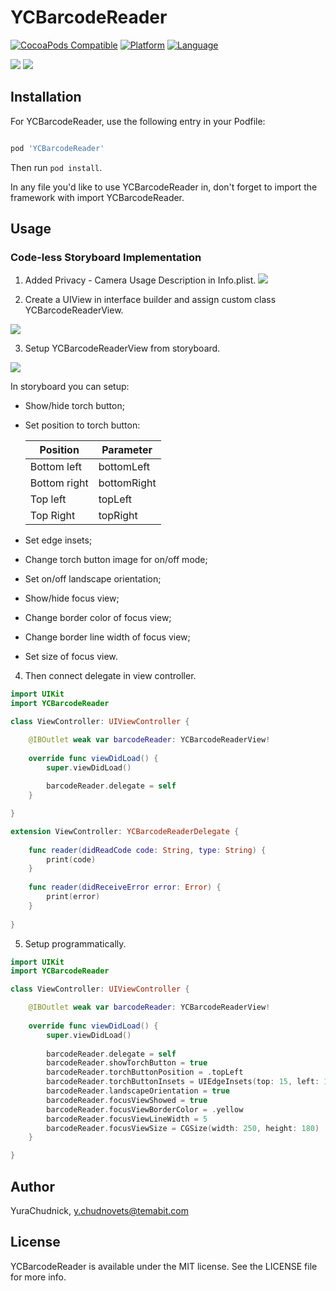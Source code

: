 # YCBarcodeReader

[![CocoaPods Compatible](https://img.shields.io/cocoapods/v/YCBarcodeReader.svg)](https://img.shields.io/cocoapods/v/YCBarcodeReader.svg)
[![Platform](https://img.shields.io/cocoapods/p/YCBarcodeReader.svg?style=flat)](https://img.shields.io/cocoapods/p/YCBarcodeReader.svg?style=flat)
[![Language](http://img.shields.io/badge/language-Swift-brightgreen.svg?style=flat
)](https://developer.apple.com/swift)

![](https://raw.githubusercontent.com/YuraChudnick/YCBarcodeReader/master/Screenshots/4.jpg)
![](https://raw.githubusercontent.com/YuraChudnick/YCBarcodeReader/master/Screenshots/5.jpg)

## Installation
For YCBarcodeReader, use the following entry in your Podfile:

```rb

pod 'YCBarcodeReader'

```

Then run `pod install`.

In any file you'd like to use YCBarcodeReader in, don't forget to import the framework with import YCBarcodeReader.

## Usage

### Code-less Storyboard Implementation

1. Added Privacy - Camera Usage Description in Info.plist.
![](https://raw.githubusercontent.com/YuraChudnick/YCBarcodeReader/master/Screenshots/3.png)

2. Create a UIView in interface builder and assign custom class YCBarcodeReaderView.

![](https://raw.githubusercontent.com/YuraChudnick/YCBarcodeReader/master/Screenshots/1.jpg)

3. Setup YCBarcodeReaderView from storyboard.

![](https://raw.githubusercontent.com/YuraChudnick/YCBarcodeReader/master/Screenshots/2.jpg)

In storyboard you can setup:
- Show/hide torch button;
- Set position to torch button:

  | Position | Parameter |
  | --- | --- |
  | Bottom left | bottomLeft |
  | Bottom right | bottomRight |
  | Top left | topLeft |
  | Top Right | topRight |

- Set edge insets;
- Change torch button image for on/off mode;
- Set on/off landscape orientation;
- Show/hide focus view;
- Change border color of focus view;
- Change border line width of focus view;
- Set size of focus view.

4. Then connect delegate in view controller.

```swift
import UIKit
import YCBarcodeReader

class ViewController: UIViewController {

    @IBOutlet weak var barcodeReader: YCBarcodeReaderView!
    
    override func viewDidLoad() {
        super.viewDidLoad()
        
        barcodeReader.delegate = self
    }

}

extension ViewController: YCBarcodeReaderDelegate {
    
    func reader(didReadCode code: String, type: String) {
        print(code)
    }
    
    func reader(didReceiveError error: Error) {
        print(error)
    }
    
}
```

5. Setup programmatically.

```swift
import UIKit
import YCBarcodeReader

class ViewController: UIViewController {

    @IBOutlet weak var barcodeReader: YCBarcodeReaderView!
    
    override func viewDidLoad() {
        super.viewDidLoad()
        
        barcodeReader.delegate = self
        barcodeReader.showTorchButton = true
        barcodeReader.torchButtonPosition = .topLeft
        barcodeReader.torchButtonInsets = UIEdgeInsets(top: 15, left: 15, bottom: 15, right: 15)
        barcodeReader.landscapeOrientation = true
        barcodeReader.focusViewShowed = true
        barcodeReader.focusViewBorderColor = .yellow
        barcodeReader.focusViewLineWidth = 5
        barcodeReader.focusViewSize = CGSize(width: 250, height: 180)
    }

}
```

## Author

YuraChudnick, y.chudnovets@temabit.com

## License

YCBarcodeReader is available under the MIT license. See the LICENSE file for more info.

